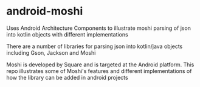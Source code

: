 # android-moshi
Uses Android Architecture Components to illustrate moshi parsing of json into kotlin objects with different implementations

There are a number of libraries for parsing json into kotlin/java objects including Gson, Jackson and Moshi

Moshi is developed by Square and is targeted at the Android platform. This repo illustrates some of Moshi's features and different implementations of how the library can be added in android projects


